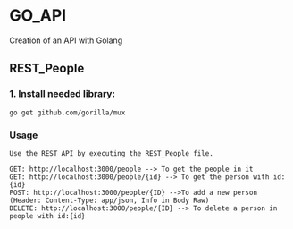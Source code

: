 # GO_API
Creation of an API with Golang

## REST_People

### 1. Install needed library:
	go get github.com/gorilla/mux
### Usage
	Use the REST API by executing the REST_People file. 

	GET: http://localhost:3000/people --> To get the people in it
	GET: http://localhost:3000/people/{id} --> To get the person with id: {id}
	POST: http://localhost:3000/people/{ID} -->To add a new person (Header: Content-Type: app/json, Info in Body Raw)
	DELETE: http://localhost:3000/people/{ID} --> To delete a person in people with id:{id}
